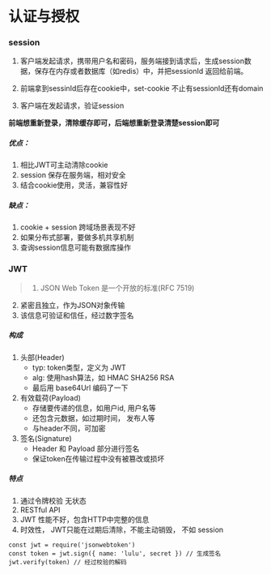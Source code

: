 # 认证与授权
### session
1. 客户端发起请求，携带用户名和密码，服务端接到请求后，生成session数据，保存在内存或者数据库（如redis）中，并把sessionId 返回给前端。

2. 前端拿到sessinId后存在cookie中，set-cookie 不止有sessionId还有domain

3. 客户端在发起请求，验证session

**前端想重新登录，清除缓存即可，后端想重新登录清楚session即可**

##### 优点：
1. 相比JWT可主动清除cookie
2. session 保存在服务端，相对安全
3. 结合cookie使用，灵活，兼容性好

##### 缺点：
1. cookie + session 跨域场景表现不好
2. 如果分布式部署，要做多机共享机制
3. 查询session信息可能有数据库操作

### JWT
> 1. JSON Web Token 是一个开放的标准(RFC 7519)
2. 紧密且独立，作为JSON对象传输
3. 该信息可验证和信任，经过数字签名

##### 构成
1. 头部(Header)
    - typ: token类型，定义为 JWT
    - alg: 使用hash算法，如 HMAC SHA256 RSA
    - 最后用 base64Url 编码了一下
2. 有效载荷(Payload)
    - 存储要传递的信息，如用户id, 用户名等
    - 还包含元数据，如过期时间， 发布人等
    - 与header不同，可加密
3. 签名(Signature)
    - Header 和 Payload 部分进行签名
    - 保证token在传输过程中没有被篡改或损坏

##### 特点
1. 通过令牌校验 无状态
2. RESTful API
3. JWT 性能不好，包含HTTP中完整的信息
4. 时效性， JWT只能在过期后清除，不能主动销毁， 不如 session

```
const jwt = require('jsonwebtoken')
const token = jwt.sign({ name: 'lulu', secret }) // 生成签名
jwt.verify(token) // 经过校验的解码
```

